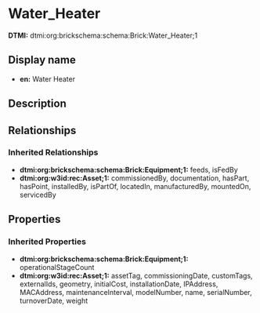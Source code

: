 # Water_Heater
**DTMI:** dtmi:org:brickschema:schema:Brick:Water_Heater;1
## Display name
- **en:** Water Heater
## Description
## Relationships
### Inherited Relationships
* **dtmi:org:brickschema:schema:Brick:Equipment;1:** feeds, isFedBy
* **dtmi:org:w3id:rec:Asset;1:** commissionedBy, documentation, hasPart, hasPoint, installedBy, isPartOf, locatedIn, manufacturedBy, mountedOn, servicedBy
## Properties
### Inherited Properties
* **dtmi:org:brickschema:schema:Brick:Equipment;1:** operationalStageCount
* **dtmi:org:w3id:rec:Asset;1:** assetTag, commissioningDate, customTags, externalIds, geometry, initialCost, installationDate, IPAddress, MACAddress, maintenanceInterval, modelNumber, name, serialNumber, turnoverDate, weight
